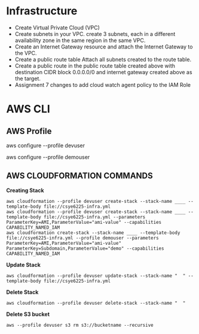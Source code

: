 # Infrastructure
- Create Virtual Private Cloud (VPC)
- Create subnets in your VPC. create 3 subnets, each in a different availability zone in the same region in the same VPC.
- Create an Internet Gateway resource and attach the Internet Gateway to the VPC.
- Create a public route table Attach all subnets created to the route table.
- Create a public route in the public route table created above with destination CIDR block 0.0.0.0/0 and internet gateway created above as the target.
- Assignment 7 changes to add cloud watch agent policy to the IAM Role

# AWS CLI

## AWS Profile

aws configure --profile devuser

aws configure --profile demouser

## AWS CLOUDFORMATION COMMANDS

**Creating Stack**
```
aws cloudformation --profile devuser create-stack --stack-name ____ --template-body file://csye6225-infra.yml
aws cloudformation --profile devuser create-stack --stack-name ____ --template-body file://csye6225-infra.yml --parameters ParameterKey=AMI,ParameterValue="ami-value" --capabilities CAPABILITY_NAMED_IAM
aws cloudformation create-stack --stack-name ____ --template-body file://csye6225-infra.yml --profile demouser --parameters ParameterKey=AMI,ParameterValue="ami-value" ParameterKey=Subdomain,ParameterValue="demo" --capabilities CAPABILITY_NAMED_IAM
```

**Update Stack**
```
aws cloudformation --profile devuser update-stack --stack-name "  " --template-body file://csye6225-infra.yml
```

**Delete Stack**
```
aws cloudformation --profile devuser delete-stack --stack-name "  "
```

**Delete S3 bucket**
```
aws --profile devuser s3 rm s3://bucketname --recursive
```